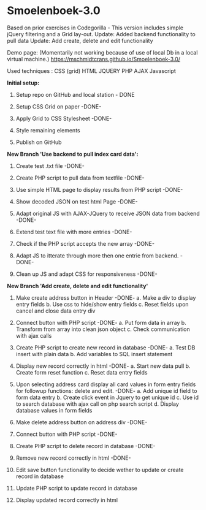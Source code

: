 # Smoelenboek-3.0
Based on prior exercises in Codegorilla - This version includes simple jQuery filtering and a Grid lay-out.
Update: Added backend functionality to pull data
Update: Add create, delete and edit functionality

Demo page: (Momentarily not working because of use of local Db in a local virtual machine.) https://mschmidtcrans.github.io/Smoelenboek-3.0/

Used techniques :
CSS (grid)
HTML
JQUERY
PHP
AJAX
Javascript

<b>Initial setup:</b>

1. Setup repo on GitHub and local station - DONE

2. Setup CSS Grid on paper -DONE-

3. Apply Grid to CSS Stylesheet -DONE-

4. Style remaining elements

5. Publish on GitHub


<b>New Branch 'Use backend to pull index card data':</b>

1. Create test .txt file -DONE-

2. Create PHP script to pull data from textfile -DONE-

3. Use simple HTML page to display results from PHP script -DONE-

4. Show decoded JSON on test html Page -DONE-

5. Adapt original JS with AJAX-JQuery to receive JSON data from backend -DONE-

6. Extend test text file with more entries -DONE-

7. Check if the PHP script accepts the new array -DONE-

8. Adapt JS to itterate through more then one entrie from backend. -DONE-

9. Clean up JS and adapt CSS for responsiveness -DONE-

<b>New Branch 'Add create, delete and edit functionality'</b>

1. Make create address button in Header -DONE-
    a. Make a div to display entry fields
    b. Use css to hide/show entry fields
    c. Reset fields upon cancel and close data entry div

2. Connect button with PHP script -DONE-
    a. Put form data in array
    b. Transform from array into clean json object
    c. Check communication with ajax calls

3. Create PHP script to create new record in database -DONE-
    a. Test DB insert with plain data
    b. Add variables to SQL insert statement

4. Display new record correctly in html -DONE-
    a. Start new data pull
    b. Create form reset function
    c. Reset data entry fields

5. Upon selecting address card display all card values in form entry fields for followup functions: delete and edit. -DONE-
    a. Add unique id field to form data entry
    b. Create click event in Jquery to get unique id
    c. Use id to search database with ajax call on php search script
    d. Display database values in form fields

6. Make delete address button on address div -DONE-

7. Connect button with PHP script -DONE-

8. Create PHP script to delete record in database -DONE-

9. Remove new record correctly in html -DONE-

10. Edit save button functionality to decide wether to update or create record in database

12. Update PHP script to update record in database

13. Display updated record correctly in html
